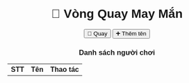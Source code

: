    

<!DOCTYPE html>
<html lang="vi">
<head>
<meta charset="UTF-8" />
<title>Vòng Quay May Mắn - Dừng ở người thứ 3</title>
<style>
  body {
    font-family: Arial, sans-serif;
    text-align: center;
    margin: 20px;
  }

  /* Vòng quay */
  .wheel {
    width: 300px;
    height: 300px;
    border: 10px solid #333;
    border-radius: 50%;
    position: relative;
    margin: 100px auto 30px;
    overflow: hidden;
    user-select: none;
    background: #eee;
    transition: transform 4s ease-out;
  }

  /* Các phân đoạn trên vòng quay */
  .segment {
    position: absolute;
    width: 50%;
    height: 50%;
    background: #3498db;
    color: white;
    font-weight: bold;
    display: flex;
    justify-content: center;
    align-items: center;
    top: 50%;
    left: 50%;
    transform-origin: 0% 0%;
    border: 1px solid #fff;
    box-sizing: border-box;
    text-shadow: 1px 1px 2px black;
    font-size: 14px;
  }

  #pointer {
  width: 0;
  height: 0;
  border-left: 20px solid transparent;
  border-right: 20px solid transparent;
  border-top: 30px solid red;  /* mũi tên chỉ xuống */
  position: absolute;
  top:  60px;   /* nằm trên vòng quay */
  left: 50%;
  transform: translateX(-50%);
  z-index: 10;
}


  /* Kết quả */
  #result {
    font-size: 24px;
    margin-top: 20px;
    font-weight: bold;
    color: green;
    min-height: 30px;
  }

  /* Nút */
  button {
    padding: 10px 15px;
    margin: 10px 5px;
    font-size: 16px;
    cursor: pointer;
  }

  /* Bảng danh sách */
  table {
    margin: 0 auto;
    margin-top: 20px;
    border-collapse: collapse;
    width: 350px;
  }

  td, th {
    padding: 6px 12px;
    border: 1px solid #ccc;
  }

  input[type="text"] {
    width: 100%;
    box-sizing: border-box;
  }

  .delete-btn {
    background-color: crimson;
    color: white;
    border: none;
    padding: 6px 10px;
    cursor: pointer;
    font-weight: bold;
  }

  .delete-btn:hover {
    background-color: darkred;
  }
</style>
</head>
<body>

<h1>🎡 Vòng Quay May Mắn</h1>

<div id="pointer"></div>

<div class="wheel" id="wheel"></div>

<button onclick="spin()">🎯 Quay</button>
<button onclick="addNameRow()">➕ Thêm tên</button>

<div id="result"></div>

<h3>Danh sách người chơi</h3>
<table id="nameTable">
  <tr>
    <th>STT</th>
    <th>Tên</th>
    <th>Thao tác</th>
  </tr>
</table>

<script>
  let nameList = [];
  const wheel = document.getElementById("wheel");
  const nameTable = document.getElementById("nameTable");
  const pointer = document.getElementById("pointer");
  let rotation = 0;

  function addNameRow() {
    nameList.push("");
    renderNameTable();
    drawWheel();
  }

  function deleteName(index) {
    nameList.splice(index, 1);
    renderNameTable();
    drawWheel();
  }

  function renderNameTable() {
    nameTable.innerHTML = `
      <tr>
        <th>STT</th>
        <th>Tên</th>
        <th>Thao tác</th>
      </tr>`;

    nameList.forEach((name, i) => {
      const row = document.createElement("tr");

      const sttCell = document.createElement("td");
      sttCell.innerText = i + 1;

      const nameCell = document.createElement("td");
      const input = document.createElement("input");
      input.type = "text";
      input.value = name;
      input.placeholder = "Nhập tên";
      input.oninput = () => {
        nameList[i] = input.value;
        drawWheel();
      };
      nameCell.appendChild(input);

      const actionCell = document.createElement("td");
      const delBtn = document.createElement("button");
      delBtn.innerText = "🗑 Xóa";
      delBtn.className = "delete-btn";
      delBtn.onclick = () => deleteName(i);
      actionCell.appendChild(delBtn);

      row.appendChild(sttCell);
      row.appendChild(nameCell);
      row.appendChild(actionCell);

      nameTable.appendChild(row);
    });
  }

  function drawWheel() {
    wheel.innerHTML = "";
    const count = nameList.length;
    if (count === 0) return;

    const segmentAngle = 360 / count;

    for (let i = 0; i < count; i++) {
      const segment = document.createElement("div");
      segment.className = "segment";

      segment.style.transform = `
        rotate(${segmentAngle * i}deg)
        skewY(${90 - segmentAngle}deg)
      `;
      segment.style.background = i % 2 === 0 ? '#3498db' : '#9b59b6';

      const textDiv = document.createElement("div");
      textDiv.style.transform = `skewY(${segmentAngle - 90}deg) rotate(${segmentAngle / 2}deg)`;
      textDiv.style.width = "140%";
      textDiv.style.textAlign = "center";
      textDiv.style.fontWeight = "bold";
      textDiv.style.fontSize = "14px";
      textDiv.style.userSelect = "none";
      textDiv.style.color = "white";
      textDiv.innerText = nameList[i] || `#${i + 1}`;

      segment.appendChild(textDiv);
      wheel.appendChild(segment);
    }
  }

  function spin() {
    const count = nameList.length;
    if (count < 3) {
      alert("Cần ít nhất 3 người để trúng STT 3!");
      return;
    }

    const fixedIndex = 2; // Người thứ 3 (index 2)
    const segmentAngle = 360 / count;

    // Tính góc để quay sao cho người thứ 3 nằm dưới mũi tên (mũi tên ở 0 độ)
    // Vì vòng quay quay ngược chiều kim đồng hồ, nên ta lấy:
    // rotation góc = 360 * số vòng quay + 270 độ - góc trung tâm của phần tử thứ 3
    // (270 độ vì mũi tên nằm ở trên, tương ứng 270 độ theo hệ toạ độ rotate CSS)
    
    const spins = 5; // số vòng quay tròn trước khi dừng
    const targetAngle = spins * 360 + 270 - (fixedIndex * segmentAngle + segmentAngle / 2);

    rotation = (rotation + targetAngle) % 3600; // tránh số quá lớn

    wheel.style.transition = "transform 4s ease-out";
    wheel.style.transform = `rotate(${rotation}deg)`;

    // Hiển thị kết quả sau khi quay xong
    setTimeout(() => {
      const name = nameList[fixedIndex].trim() || "Chưa nhập tên";
      document.getElementById("result").innerText = `🎉 Người trúng: ${name}`;
    }, 4200);
  }

  // Khởi tạo 3 tên mẫu
  function initDemo() {
    nameList = ["Nguyễn Văn A", "Trần Thị B", "Lê Văn C"];
    renderNameTable();
    drawWheel();
  }

  initDemo();
</script>

</body>
</html>
